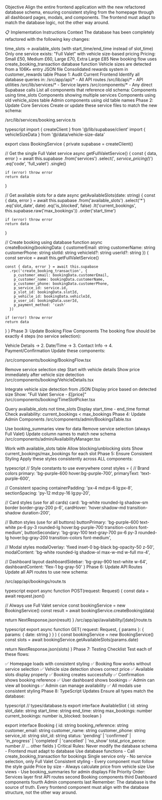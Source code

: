 Objective
Align the entire frontend application with the new refactored database schema, ensuring consistent styling from the homepage through all dashboard pages, modals, and components. The frontend must adapt to match the database logic, not the other way around.

📋 Implementation Instructions
Context
The database has been completely refactored with the following key changes:

time_slots → available_slots (with start_time/end_time instead of slot_time)
Only one service exists: "Full Valet" with vehicle size-based pricing
Pricing: Small £50, Medium £60, Large £70, Extra Large £85
New booking flow uses create_booking_transaction database function
Vehicle sizes are detected from a 106K+ entry JSON file
Consolidated rewards system in customer_rewards table
Phase 1: Audit Current Frontend
Identify all database queries in:
/src/app/api/* - All API routes
/src/lib/api/* - API utilities
/src/lib/services/* - Service layers
/src/components/* - Any direct Supabase calls
List all components that reference old schema:
Components using time_slots
Components showing multiple services
Components using old vehicle_sizes table
Admin components using old table names
Phase 2: Update Core Services
Create or update these service files to match the new schema:

/src/lib/services/booking.service.ts

typescript
import { createClient } from '@/lib/supabase/client'
import { vehicleSizeData } from '@/data/vehicle-size-data'

export class BookingService {
  private supabase = createClient()

  // Get the single Full Valet service
  async getFullValetService() {
    const { data, error } = await this.supabase
      .from('services')
      .select('*, service_pricing(*)')
      .eq('code', 'full_valet')
      .single()
    
    if (error) throw error
    return data
  }

  // Get available slots for a date
  async getAvailableSlots(date: string) {
    const { data, error } = await this.supabase
      .from('available_slots')
      .select('*')
      .eq('slot_date', date)
      .eq('is_blocked', false)
      .lt('current_bookings', this.supabase.raw('max_bookings'))
      .order('start_time')
    
    if (error) throw error
    return data
  }

  // Create booking using database function
  async createBooking(bookingData: {
    customerEmail: string
    customerName: string
    customerPhone: string
    slotId: string
    vehicleId?: string
    userId?: string
  }) {
    const service = await this.getFullValetService()
    
    const { data, error } = await this.supabase
      .rpc('create_booking_transaction', {
        p_customer_email: bookingData.customerEmail,
        p_customer_name: bookingData.customerName,
        p_customer_phone: bookingData.customerPhone,
        p_service_id: service.id,
        p_slot_id: bookingData.slotId,
        p_vehicle_id: bookingData.vehicleId,
        p_user_id: bookingData.userId,
        p_payment_method: 'cash'
      })
    
    if (error) throw error
    return data
  }
}
Phase 3: Update Booking Flow Components
The booking flow should be exactly 4 steps (no service selection):

Vehicle Details → 2. Date/Time → 3. Contact Info → 4. Payment/Confirmation
Update these components:

/src/components/booking/BookingFlow.tsx

Remove service selection step
Start with vehicle details
Show price immediately after vehicle size detection
/src/components/booking/VehicleDetails.tsx

Integrate vehicle size detection from JSON
Display price based on detected size
Show: "Full Valet Service - £[price]"
/src/components/booking/TimeSlotPicker.tsx

Query available_slots not time_slots
Display start_time - end_time format
Check availability: current_bookings < max_bookings
Phase 4: Update Admin Components
/src/components/admin/BookingsTable.tsx

Use booking_summaries view for data
Remove service selection (always Full Valet)
Update column names to match new schema
/src/components/admin/AvailabilityManager.tsx

Work with available_slots table
Allow blocking/unblocking slots
Show current_bookings/max_bookings for each slot
Phase 5: Ensure Consistent Styling
Apply these styles consistently across ALL components:

typescript
// Style constants to use everywhere
const styles = {
  // Brand colors
  primary: 'bg-purple-600 hover:bg-purple-700',
  primaryText: 'text-purple-600',
  
  // Consistent spacing
  containerPadding: 'px-4 md:px-6 lg:px-8',
  sectionSpacing: 'py-12 md:py-16 lg:py-20',
  
  // Card styles (use for all cards)
  card: 'bg-white rounded-lg shadow-sm border border-gray-200 p-6',
  cardHover: 'hover:shadow-md transition-shadow duration-200',
  
  // Button styles (use for all buttons)
  buttonPrimary: 'bg-purple-600 text-white px-6 py-3 rounded-lg hover:bg-purple-700 transition-colors font-medium',
  buttonSecondary: 'bg-gray-100 text-gray-700 px-6 py-3 rounded-lg hover:bg-gray-200 transition-colors font-medium',
  
  // Modal styles
  modalOverlay: 'fixed inset-0 bg-black bg-opacity-50 z-50',
  modalContent: 'bg-white rounded-lg shadow-xl max-w-md w-full mx-4',
  
  // Dashboard layout
  dashboardSidebar: 'bg-gray-900 text-white w-64',
  dashboardContent: 'flex-1 bg-gray-50'
}
Phase 6: Update API Routes
Update all API routes to use new schema:

/src/app/api/bookings/route.ts

typescript
export async function POST(request: Request) {
  const data = await request.json()
  
  // Always use Full Valet service
  const bookingService = new BookingService()
  const result = await bookingService.createBooking(data)
  
  return NextResponse.json(result)
}
/src/app/api/availability/[date]/route.ts

typescript
export async function GET(
  request: Request,
  { params }: { params: { date: string } }
) {
  const bookingService = new BookingService()
  const slots = await bookingService.getAvailableSlots(params.date)
  
  return NextResponse.json(slots)
}
Phase 7: Testing Checklist
Test each of these flows:

✅ Homepage loads with consistent styling
✅ Booking flow works without service selection
✅ Vehicle size detection shows correct price
✅ Available slots display properly
✅ Booking creates successfully
✅ Confirmation shows booking reference
✅ User dashboard shows bookings
✅ Admin can view all bookings
✅ Admin can manage availability
✅ All modals use consistent styling
Phase 8: TypeScript Updates
Ensure all types match the database:

typescript
// types/database.ts
export interface AvailableSlot {
  id: string
  slot_date: string
  start_time: string
  end_time: string
  max_bookings: number
  current_bookings: number
  is_blocked: boolean
}

export interface Booking {
  id: string
  booking_reference: string
  customer_email: string
  customer_name: string
  customer_phone: string
  service_id: string
  slot_id: string
  status: 'pending' | 'confirmed' | 'in_progress' | 'completed' | 'cancelled' | 'no_show'
  total_price_pence: number
  // ... other fields
}
Critical Rules:
Never modify the database schema - Frontend must adapt to database
Use database functions - Call create_booking_transaction for bookings
Single service only - No service selection, only Full Valet
Consistent styling - Every component must follow the style guide
Price by size - Always calculate price from vehicle size
Use views - Use booking_summaries for admin displays
File Priority Order:
Services layer first
API routes second
Booking components third
Dashboard components fourth
Admin components last
Remember: The database is the source of truth. Every frontend component must align with the database structure, not the other way around.

